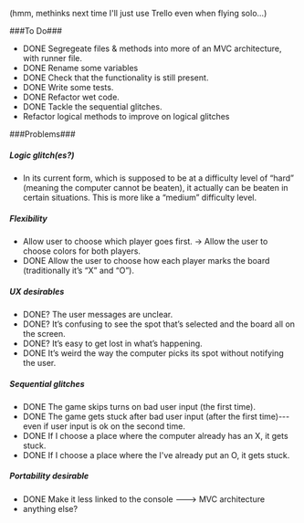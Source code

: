 (hmm, methinks next time I'll just use Trello even when flying solo...)

###To Do###
- DONE  Segregeate files & methods into more of an MVC architecture, with runner file.
- DONE  Rename some variables 
- DONE  Check that the functionality is still present.
- DONE  Write some tests.
- DONE  Refactor wet code.
- DONE  Tackle the sequential glitches.
-  Refactor logical methods to improve on logical glitches

###Problems###
##### Logic glitch(es?) #####
- In its current form, which is supposed to be at a difficulty level of “hard” (meaning the computer cannot be beaten), it actually can be beaten in certain situations. This is more like a “medium” difficulty level.

##### Flexibility #####
- Allow user to choose which player goes first.
-> Allow the user to choose colors for both players.
- DONE Allow the user to choose how each player marks the board (traditionally it’s “X” and “O”).

##### UX desirables #####
- DONE? The user messages are unclear. 
- DONE? It’s confusing to see the spot that’s selected and the board all on the screen.
- DONE? It’s easy to get lost in what’s happening. 
- DONE  It’s weird the way the computer picks its spot without notifying the user.

##### Sequential glitches #####
- DONE The game skips turns on bad user input (the first time).
- DONE The game gets stuck after bad user input (after the first time)---even if user input is ok on the second time.
- DONE If I choose a place where the computer already has an X, it gets stuck.
- DONE If I choose a place where the I've already put an O, it gets stuck.

##### Portability desirable #####
- DONE Make it less linked to the console ---> MVC architecture
- anything else?